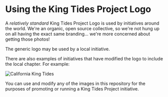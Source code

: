 # Using the King Tides Project Logo

A *relatively standard* King Tides Project Logo is used by initiatives around the world. We're an organic, open source collective, so we're not hung up on all having the exact same branding... we're more concerned about getting those photos!

The generic logo may be used by a local initiative. 

There are also examples of initiatives that have modified the logo to include the local chapter. For example:

![California King Tides](https://www.arcgis.com/sharing/rest/content/items/211c147c80f848df878e3f253ef5b180/resources/logotransparent__1578680044149.png)

You can use and modify any of the images in this repository for the purposes of promoting or running a King Tides Project initiative.
